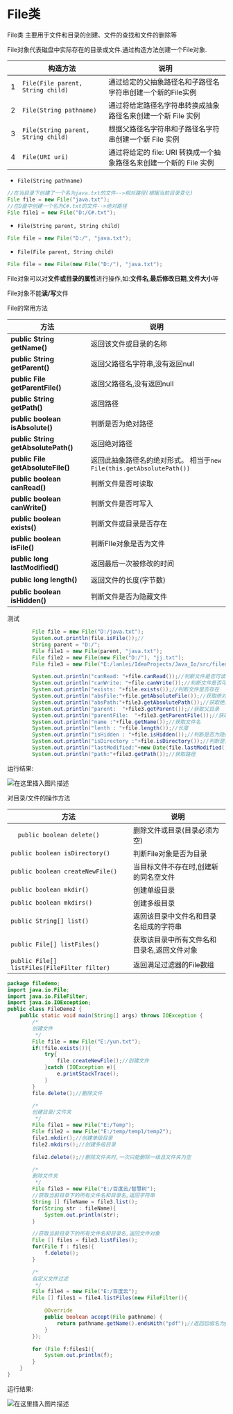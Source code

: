 ﻿

# File类

File类 主要用于文件和目录的创建、文件的查找和文件的删除等 

File对象代表磁盘中实际存在的目录或文件.通过构造方法创建一个File对象.

|      | 构造方法                             | 说明                                                         |
| ---- | ------------------------------------ | ------------------------------------------------------------ |
| 1    | `File(File parent, String child)`    | 通过给定的父抽象路径名和子路径名字符串创建一个新的File实例   |
| 2    | `File(String pathname) `             | 通过将给定路径名字符串转换成抽象路径名来创建一个新 File 实例 |
| 3    | `File(String parent, String child) ` | 根据父路径名字符串和子路径名字符串创建一个新 File 实例       |
| 4    | `File(URI uri) `                     | 通过将给定的 file: URI 转换成一个抽象路径名来创建一个新的 File 实例 |

- `File(String pathname) `

```java
//在当目录下创建了一个名为java.txt的文件-->相对路径(根据当前目录变化)
File file = new File("java.txt");
//在D盘中创建一个名为C#.txt的文件-->绝对路径
File file1 = new File("D:/C#.txt");
```

- `File(String parent, String child) `

```java
File file = new File("D:/", "java.txt");
```

- `File(File parent, String child)`

```java
File file = new File(new File("D:/"), "java.txt");
```

File对象可以对**文件或目录的属性**进行操作,如:**文件名**,**最后修改日期**,**文件大小**等

File对象不能**读/写**文件

File的常用方法

| 方法                                | 说明                                                         |
| ----------------------------------- | ------------------------------------------------------------ |
| **public String getName()**         | 返回该文件或目录的名称                                       |
| **public String getParent()**       | 返回父路径名字符串,没有返回null                              |
| **public File getParentFile()**     | 返回父路径名,没有返回null                                    |
| **public String getPath()**         | 返回路径                                                     |
| **public boolean isAbsolute()**     | 判断是否为绝对路径                                           |
| **public String getAbsolutePath()** | 返回绝对路径                                                 |
| **public File getAbsoluteFile()**   | 返回此抽象路径名的绝对形式。 相当于`new File(this.getAbsolutePath())` |
| **public boolean canRead()**        | 判断文件是否可读取                                           |
| **public boolean canWrite()**       | 判断文件是否可写入                                           |
| **public boolean exists()**         | 判断文件或目录是否存在                                       |
| **public boolean isFile()**         | 判断FIle对象是否为文件                                       |
| **public long lastModified()**      | 返回最后一次被修改的时间                                     |
| **public long length()**            | 返回文件的长度(字节数)                                       |
| **public boolean isHidden()**       | 判断文件是否为隐藏文件                                       |

测试

```java
		File file = new File("D:/java.txt");
        System.out.println(file.isFile());//
        String parent = "D:/";
        File file1 = new File(parent, "java.txt");
        File file2 = new File(new File("D:/"), "jj.txt");
        File file3 = new File("E:/lanlei/IdeaProjects/Java_Io/src/filedemo/java.txt");

        System.out.println("canRead: "+file.canRead());//判断文件是否可读
        System.out.println("canWrite: "+file.canWrite());//判断文件是否可写
        System.out.println("exists: "+file.exists());//判断文件是否存在
        System.out.println("absFile:"+file.getAbsoluteFile());//获取绝对路径
        System.out.println("absPath:"+file3.getAbsolutePath());//获取绝对路径
        System.out.println("parent:  "+file3.getParent());//获取父目录
        System.out.println("parentFile:  "+file3.getParentFile());//获取父目录
        System.out.println("name :"+file.getName());//获取文件名
        System.out.println("lenth : "+file.length());//长度
        System.out.println("isHidden : "+file.isHidden());//判断是否为隐藏文件
        System.out.println("isDirectory :"+file.isDirectory());//判断是否为目录
        System.out.println("lastModified:"+new Date(file.lastModified()));//最后修改时间
        System.out.println("path:"+file3.getPath());//获取路径
```

运行结果:

![在这里插入图片描述](https://img-blog.csdnimg.cn/f391b5456adb487ba10acc762665ef6d.png?x-oss-process=image/watermark,type_ZmFuZ3poZW5naGVpdGk,shadow_10,text_aHR0cHM6Ly9ibG9nLmNzZG4ubmV0L2xhbmxlaWhoaA==,size_16,color_FFFFFF,t_70#pic_center)




对目录/文件的操作方法

| 方法                                         | 说明                                        |
| -------------------------------------------- | ------------------------------------------- |
| `  public boolean delete()`                  | 删除文件或目录(目录必须为空)                |
| `public boolean isDirectory()`               | 判断File对象是否为目录                      |
| `public boolean createNewFile()`             | 当目标文件不存在时,创建新的同名空文件       |
| `public boolean mkdir()`                     | 创建单级目录                                |
| `public boolean mkdirs()`                    | 创建多级目录                                |
| `public String[] list()`                     | 返回该目录中文件名和目录名组成的字符串      |
| `public File[] listFiles()`                  | 获取该目录中所有文件名和目录名,返回文件对象 |
| `public File[] listFiles(FileFilter filter)` | 返回满足过滤器的File数组                    |

```java
package filedemo;
import java.io.File;
import java.io.FileFilter;
import java.io.IOException;
public class FileDemo2 {
    public static void main(String[] args) throws IOException {
        /*
        创建文件
         */
        File file = new File("E:/yun.txt");
        if(!file.exists()){
            try{
                file.createNewFile();//创建文件
            }catch (IOException e){
                e.printStackTrace();
            }
        }
        file.delete();//删除文件

        /*
        创建目录/文件夹
         */
        File file1 = new File("E:/Temp");
        File file2 = new File("E:/temp/temp1/temp2");
        file1.mkdir();//创建单级目录
        file2.mkdirs();//创建多级目录

        file2.delete();//删除文件夹时,一次只能删除一级且文件夹为空

        /*
        删除文件夹
         */
        File file3 = new File("E:/百度云/智慧树");
        //获取当前目录下的所有文件名和目录名,返回字符串
        String [] fileName = file3.list();
        for(String str : fileName){
            System.out.println(str);
        }

        //获取当前目录下的所有文件名和目录名,返回文件对象
        File [] files = file3.listFiles();
        for(File f : files){
            f.delete();
        }

        /*
        自定义文件过滤
         */
        File file4 = new File("E:/百度云");
        File [] files1 = file4.listFiles(new FileFilter(){

            @Override
            public boolean accept(File pathname) {
                return pathname.getName().endsWith("pdf");//返回后缀名为pdf的文件名
            }
        });

        for (File f:files1){
            System.out.println(f);
        }
    }
}
```


运行结果:

![在这里插入图片描述](https://img-blog.csdnimg.cn/98a9a3a1255b4b5cbb1b2cefabd9b3de.png?x-oss-process=image/watermark,type_ZmFuZ3poZW5naGVpdGk,shadow_10,text_aHR0cHM6Ly9ibG9nLmNzZG4ubmV0L2xhbmxlaWhoaA==,size_16,color_FFFFFF,t_70#pic_center)





